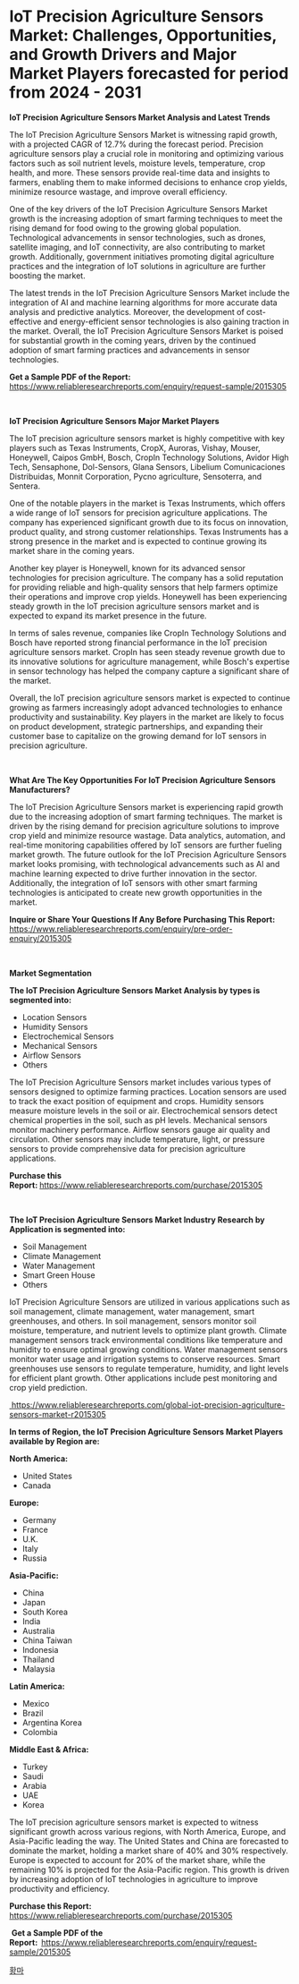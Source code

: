 <p><h1>IoT Precision Agriculture Sensors Market: Challenges, Opportunities, and Growth Drivers and Major Market Players forecasted for period from 2024 - 2031</h1></p><p><strong>IoT Precision Agriculture Sensors Market Analysis and Latest Trends</strong></p>
<p><p>The IoT Precision Agriculture Sensors Market is witnessing rapid growth, with a projected CAGR of 12.7% during the forecast period. Precision agriculture sensors play a crucial role in monitoring and optimizing various factors such as soil nutrient levels, moisture levels, temperature, crop health, and more. These sensors provide real-time data and insights to farmers, enabling them to make informed decisions to enhance crop yields, minimize resource wastage, and improve overall efficiency.</p><p>One of the key drivers of the IoT Precision Agriculture Sensors Market growth is the increasing adoption of smart farming techniques to meet the rising demand for food owing to the growing global population. Technological advancements in sensor technologies, such as drones, satellite imaging, and IoT connectivity, are also contributing to market growth. Additionally, government initiatives promoting digital agriculture practices and the integration of IoT solutions in agriculture are further boosting the market.</p><p>The latest trends in the IoT Precision Agriculture Sensors Market include the integration of AI and machine learning algorithms for more accurate data analysis and predictive analytics. Moreover, the development of cost-effective and energy-efficient sensor technologies is also gaining traction in the market. Overall, the IoT Precision Agriculture Sensors Market is poised for substantial growth in the coming years, driven by the continued adoption of smart farming practices and advancements in sensor technologies.</p></p>
<p><strong>Get a Sample PDF of the Report:&nbsp;</strong> <a href="https://www.reliableresearchreports.com/enquiry/request-sample/2015305">https://www.reliableresearchreports.com/enquiry/request-sample/2015305</a></p>
<p>&nbsp;</p>
<p><strong>IoT Precision Agriculture Sensors Major Market Players</strong></p>
<p><p>The IoT precision agriculture sensors market is highly competitive with key players such as Texas Instruments, CropX, Auroras, Vishay, Mouser, Honeywell, Caipos GmbH, Bosch, CropIn Technology Solutions, Avidor High Tech, Sensaphone, Dol-Sensors, Glana Sensors, Libelium Comunicaciones Distribuidas, Monnit Corporation, Pycno agriculture, Sensoterra, and Sentera.</p><p>One of the notable players in the market is Texas Instruments, which offers a wide range of IoT sensors for precision agriculture applications. The company has experienced significant growth due to its focus on innovation, product quality, and strong customer relationships. Texas Instruments has a strong presence in the market and is expected to continue growing its market share in the coming years.</p><p>Another key player is Honeywell, known for its advanced sensor technologies for precision agriculture. The company has a solid reputation for providing reliable and high-quality sensors that help farmers optimize their operations and improve crop yields. Honeywell has been experiencing steady growth in the IoT precision agriculture sensors market and is expected to expand its market presence in the future.</p><p>In terms of sales revenue, companies like CropIn Technology Solutions and Bosch have reported strong financial performance in the IoT precision agriculture sensors market. CropIn has seen steady revenue growth due to its innovative solutions for agriculture management, while Bosch's expertise in sensor technology has helped the company capture a significant share of the market.</p><p>Overall, the IoT precision agriculture sensors market is expected to continue growing as farmers increasingly adopt advanced technologies to enhance productivity and sustainability. Key players in the market are likely to focus on product development, strategic partnerships, and expanding their customer base to capitalize on the growing demand for IoT sensors in precision agriculture.</p></p>
<p>&nbsp;</p>
<p><strong>What Are The Key Opportunities For IoT Precision Agriculture Sensors Manufacturers?</strong></p>
<p><p>The IoT Precision Agriculture Sensors market is experiencing rapid growth due to the increasing adoption of smart farming techniques. The market is driven by the rising demand for precision agriculture solutions to improve crop yield and minimize resource wastage. Data analytics, automation, and real-time monitoring capabilities offered by IoT sensors are further fueling market growth. The future outlook for the IoT Precision Agriculture Sensors market looks promising, with technological advancements such as AI and machine learning expected to drive further innovation in the sector. Additionally, the integration of IoT sensors with other smart farming technologies is anticipated to create new growth opportunities in the market.</p></p>
<p><strong>Inquire or Share Your Questions If Any Before Purchasing This Report:</strong> <a href="https://www.reliableresearchreports.com/enquiry/pre-order-enquiry/2015305">https://www.reliableresearchreports.com/enquiry/pre-order-enquiry/2015305</a></p>
<p>&nbsp;</p>
<p><strong>Market Segmentation</strong></p>
<p><strong>The IoT Precision Agriculture Sensors Market Analysis by types is segmented into:</strong></p>
<p><ul><li>Location Sensors</li><li>Humidity Sensors</li><li>Electrochemical Sensors</li><li>Mechanical Sensors</li><li>Airflow Sensors</li><li>Others</li></ul></p>
<p><p>The IoT Precision Agriculture Sensors market includes various types of sensors designed to optimize farming practices. Location sensors are used to track the exact position of equipment and crops. Humidity sensors measure moisture levels in the soil or air. Electrochemical sensors detect chemical properties in the soil, such as pH levels. Mechanical sensors monitor machinery performance. Airflow sensors gauge air quality and circulation. Other sensors may include temperature, light, or pressure sensors to provide comprehensive data for precision agriculture applications.</p></p>
<p><strong>Purchase this Report:&nbsp;</strong><a href="https://www.reliableresearchreports.com/purchase/2015305">https://www.reliableresearchreports.com/purchase/2015305</a></p>
<p>&nbsp;</p>
<p><strong>The IoT Precision Agriculture Sensors Market Industry Research by Application is segmented into:</strong></p>
<p><ul><li>Soil Management</li><li>Climate Management</li><li>Water Management</li><li>Smart Green House</li><li>Others</li></ul></p>
<p><p>IoT Precision Agriculture Sensors are utilized in various applications such as soil management, climate management, water management, smart greenhouses, and others. In soil management, sensors monitor soil moisture, temperature, and nutrient levels to optimize plant growth. Climate management sensors track environmental conditions like temperature and humidity to ensure optimal growing conditions. Water management sensors monitor water usage and irrigation systems to conserve resources. Smart greenhouses use sensors to regulate temperature, humidity, and light levels for efficient plant growth. Other applications include pest monitoring and crop yield prediction.</p></p>
<p><a href="https://www.reliableresearchreports.com/global-iot-precision-agriculture-sensors-market-r2015305">&nbsp;https://www.reliableresearchreports.com/global-iot-precision-agriculture-sensors-market-r2015305</a></p>
<p><strong>In terms of Region, the IoT Precision Agriculture Sensors Market Players available by Region are:</strong></p>
<p>
    <p> <strong> North America: </strong>
        <ul>
            <li>United States</li>
            <li>Canada</li>
        </ul>
        </p> 
    <p> <strong> Europe: </strong>
        <ul>
            <li>Germany</li>
            <li>France</li>
            <li>U.K.</li>
            <li>Italy</li>
            <li>Russia</li>
        </ul>
        </p> 
    <p> <strong> Asia-Pacific: </strong>
        <ul>
            <li>China</li>
            <li>Japan</li>
            <li>South Korea</li>
            <li>India</li>
            <li>Australia</li>
            <li>China Taiwan</li>
            <li>Indonesia</li>
            <li>Thailand</li>
            <li>Malaysia</li>
        </ul>
        </p> 
    <p> <strong> Latin America: </strong>
        <ul>
            <li>Mexico</li>
            <li>Brazil</li>
            <li>Argentina Korea</li>
            <li>Colombia</li>
        </ul>
        </p> 
    <p> <strong> Middle East & Africa: </strong>
        <ul>
            <li>Turkey</li>
            <li>Saudi</li>
            <li>Arabia</li>
            <li>UAE</li>
            <li>Korea</li>
        </ul>
    </p>
    </p>
<p><p>The IoT precision agriculture sensors market is expected to witness significant growth across various regions, with North America, Europe, and Asia-Pacific leading the way. The United States and China are forecasted to dominate the market, holding a market share of 40% and 30% respectively. Europe is expected to account for 20% of the market share, while the remaining 10% is projected for the Asia-Pacific region. This growth is driven by increasing adoption of IoT technologies in agriculture to improve productivity and efficiency.</p></p>
<p><strong>Purchase this Report: </strong><a href="https://www.reliableresearchreports.com/purchase/2015305">https://www.reliableresearchreports.com/purchase/2015305</a></p>
<p>&nbsp;<strong>Get a Sample PDF of the Report:&nbsp;&nbsp;</strong><a href="https://www.reliableresearchreports.com/enquiry/request-sample/2015305">https://www.reliableresearchreports.com/enquiry/request-sample/2015305</a></p>
<p><strong></strong></p>
<p><p><a href="https://github.com/xvz497517413/Market-Research-Report-List-3/blob/main/80428951790.md">황마</a></p></p>